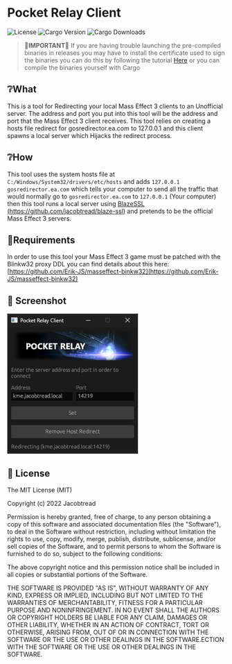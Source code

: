 # Pocket Relay Client

![License](https://img.shields.io/github/license/PocketRelay/Client?style=for-the-badge)
![Cargo Version](https://img.shields.io/crates/v/pocket-relay-client?style=for-the-badge)
![Cargo Downloads](https://img.shields.io/crates/d/pocket-relay-client?style=for-the-badge)

> 📌**IMPORTANT**📌 If you are having trouble launching the pre-compiled binaries in releases you 
> may have to install the certificate used to sign the binaries you can do this by following the
> tutorial [Here](signing/SIGNING.md) or you can compile the binaries yourself with Cargo

## ❔What

This is a tool for Redirecting your local Mass Effect 3 clients to an Unofficial server. The
address and port you put into this tool will be the address and port that the Mass Effect 3
client receives. This tool relies on creating a hosts file redirect for gosredirector.ea.com
to 127.0.0.1 and this client spawns a local server which Hijacks the redirect process.

## ❔How

This tool uses the system hosts file at `C:/Windows/System32/drivers/etc/hosts` and adds
`127.0.0.1 gosredirector.ea.com` which tells your computer to send all the traffic that
would normally go to `gosredirector.ea.com` to `127.0.0.1` (Your computer) then this tool
runs a local server using [BlazeSSL (https://github.com/jacobtread/blaze-ssl)](https://github.com/jacobtread/blaze-ssl)
and pretends to be the official Mass Effect 3 servers.

## 🔌Requirements

In order to use this tool your Mass Effect 3 game must be patched with the Blinkw32 proxy DDL
you can find details about this
here: [https://github.com/Erik-JS/masseffect-binkw32](https://github.com/Erik-JS/masseffect-binkw32)

## 📸 Screenshot

![Screenshot](assets/screenshot.png)

## 🧾 License

The MIT License (MIT)

Copyright (c) 2022 Jacobtread

Permission is hereby granted, free of charge, to any person obtaining a copy
of this software and associated documentation files (the "Software"), to deal
in the Software without restriction, including without limitation the rights
to use, copy, modify, merge, publish, distribute, sublicense, and/or sell
copies of the Software, and to permit persons to whom the Software is
furnished to do so, subject to the following conditions:

The above copyright notice and this permission notice shall be included in all
copies or substantial portions of the Software.

THE SOFTWARE IS PROVIDED "AS IS", WITHOUT WARRANTY OF ANY KIND, EXPRESS OR
IMPLIED, INCLUDING BUT NOT LIMITED TO THE WARRANTIES OF MERCHANTABILITY,
FITNESS FOR A PARTICULAR PURPOSE AND NONINFRINGEMENT. IN NO EVENT SHALL THE
AUTHORS OR COPYRIGHT HOLDERS BE LIABLE FOR ANY CLAIM, DAMAGES OR OTHER
LIABILITY, WHETHER IN AN ACTION OF CONTRACT, TORT OR OTHERWISE, ARISING FROM,
OUT OF OR IN CONNECTION WITH THE SOFTWARE OR THE USE OR OTHER DEALINGS IN THE
SOFTWARE.ECTION WITH THE SOFTWARE OR THE USE OR OTHER DEALINGS IN THE SOFTWARE.